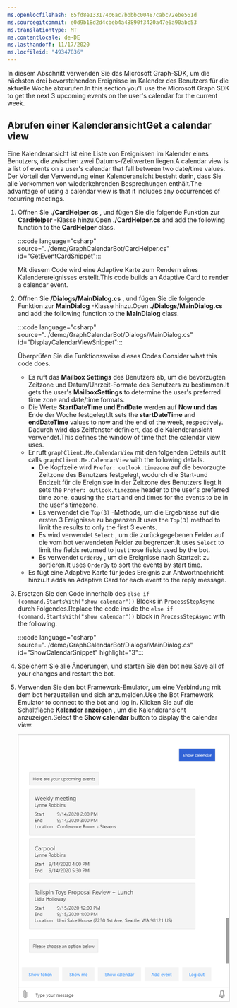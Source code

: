 ```yaml
---
ms.openlocfilehash: 65fd8e133174c6ac7bbbbc00487cabc72ebe561d
ms.sourcegitcommit: e0d9b18d2d4cbeb4a48890f3420a47e6a90abc53
ms.translationtype: MT
ms.contentlocale: de-DE
ms.lasthandoff: 11/17/2020
ms.locfileid: "49347836"
---
```

<!-- markdownlint-disable MD002 MD041 -->

<span data-ttu-id="44cf5-101">In diesem Abschnitt verwenden Sie das Microsoft Graph-SDK, um die nächsten drei bevorstehenden Ereignisse im Kalender des Benutzers für die aktuelle Woche abzurufen.</span><span class="sxs-lookup"><span data-stu-id="44cf5-101">In this section you'll use the Microsoft Graph SDK to get the next 3 upcoming events on the user's calendar for the current week.</span></span>

## <a name="get-a-calendar-view"></a><span data-ttu-id="44cf5-102">Abrufen einer Kalenderansicht</span><span class="sxs-lookup"><span data-stu-id="44cf5-102">Get a calendar view</span></span>

<span data-ttu-id="44cf5-103">Eine Kalenderansicht ist eine Liste von Ereignissen im Kalender eines Benutzers, die zwischen zwei Datums-/Zeitwerten liegen.</span><span class="sxs-lookup"><span data-stu-id="44cf5-103">A calendar view is a list of events on a user's calendar that fall between two date/time values.</span></span> <span data-ttu-id="44cf5-104">Der Vorteil der Verwendung einer Kalenderansicht besteht darin, dass Sie alle Vorkommen von wiederkehrenden Besprechungen enthält.</span><span class="sxs-lookup"><span data-stu-id="44cf5-104">The advantage of using a calendar view is that it includes any occurrences of recurring meetings.</span></span>

1. <span data-ttu-id="44cf5-105">Öffnen Sie **./CardHelper.cs** , und fügen Sie die folgende Funktion zur **CardHelper** -Klasse hinzu.</span><span class="sxs-lookup"><span data-stu-id="44cf5-105">Open **./CardHelper.cs** and add the following function to the **CardHelper** class.</span></span>

    :::code language="csharp" source="../demo/GraphCalendarBot/CardHelper.cs" id="GetEventCardSnippet":::

    <span data-ttu-id="44cf5-106">Mit diesem Code wird eine Adaptive Karte zum Rendern eines Kalenderereignisses erstellt.</span><span class="sxs-lookup"><span data-stu-id="44cf5-106">This code builds an Adaptive Card to render a calendar event.</span></span>

1. <span data-ttu-id="44cf5-107">Öffnen Sie **/Dialogs/MainDialog.cs** , und fügen Sie die folgende Funktion zur **MainDialog** -Klasse hinzu.</span><span class="sxs-lookup"><span data-stu-id="44cf5-107">Open **./Dialogs/MainDialog.cs** and add the following function to the **MainDialog** class.</span></span>

    :::code language="csharp" source="../demo/GraphCalendarBot/Dialogs/MainDialog.cs" id="DisplayCalendarViewSnippet":::

    <span data-ttu-id="44cf5-108">Überprüfen Sie die Funktionsweise dieses Codes.</span><span class="sxs-lookup"><span data-stu-id="44cf5-108">Consider what this code does.</span></span>

    - <span data-ttu-id="44cf5-109">Es ruft das **Mailbox Settings** des Benutzers ab, um die bevorzugten Zeitzone und Datum/Uhrzeit-Formate des Benutzers zu bestimmen.</span><span class="sxs-lookup"><span data-stu-id="44cf5-109">It gets the user's **MailboxSettings** to determine the user's preferred time zone and date/time formats.</span></span>
    - <span data-ttu-id="44cf5-110">Die Werte **StartDateTime und EndDate** werden auf **Now und das** Ende der Woche festgelegt.</span><span class="sxs-lookup"><span data-stu-id="44cf5-110">It sets the **startDateTime** and **endDateTime** values to now and the end of the week, respectively.</span></span> <span data-ttu-id="44cf5-111">Dadurch wird das Zeitfenster definiert, das die Kalenderansicht verwendet.</span><span class="sxs-lookup"><span data-stu-id="44cf5-111">This defines the window of time that the calendar view uses.</span></span>
    - <span data-ttu-id="44cf5-112">Er ruft `graphClient.Me.CalendarView` mit den folgenden Details auf.</span><span class="sxs-lookup"><span data-stu-id="44cf5-112">It calls `graphClient.Me.CalendarView` with the following details.</span></span>
        - <span data-ttu-id="44cf5-113">Die Kopfzeile wird `Prefer: outlook.timezone` auf die bevorzugte Zeitzone des Benutzers festgelegt, wodurch die Start-und Endzeit für die Ereignisse in der Zeitzone des Benutzers liegt.</span><span class="sxs-lookup"><span data-stu-id="44cf5-113">It sets the `Prefer: outlook.timezone` header to the user's preferred time zone, causing the start and end times for the events to be in the user's timezone.</span></span>
        - <span data-ttu-id="44cf5-114">Es verwendet die `Top(3)` -Methode, um die Ergebnisse auf die ersten 3 Ereignisse zu begrenzen.</span><span class="sxs-lookup"><span data-stu-id="44cf5-114">It uses the `Top(3)` method to limit the results to only the first 3 events.</span></span>
        - <span data-ttu-id="44cf5-115">Es wird verwendet `Select` , um die zurückgegebenen Felder auf die vom bot verwendeten Felder zu begrenzen.</span><span class="sxs-lookup"><span data-stu-id="44cf5-115">It uses `Select` to limit the fields returned to just those fields used by the bot.</span></span>
        - <span data-ttu-id="44cf5-116">Es verwendet `OrderBy` , um die Ereignisse nach Startzeit zu sortieren.</span><span class="sxs-lookup"><span data-stu-id="44cf5-116">It uses `OrderBy` to sort the events by start time.</span></span>
    - <span data-ttu-id="44cf5-117">Es fügt eine Adaptive Karte für jedes Ereignis zur Antwortnachricht hinzu.</span><span class="sxs-lookup"><span data-stu-id="44cf5-117">It adds an Adaptive Card for each event to the reply message.</span></span>

1. <span data-ttu-id="44cf5-118">Ersetzen Sie den Code innerhalb des `else if (command.StartsWith("show calendar"))` Blocks in `ProcessStepAsync` durch Folgendes.</span><span class="sxs-lookup"><span data-stu-id="44cf5-118">Replace the code inside the `else if (command.StartsWith("show calendar"))` block in `ProcessStepAsync` with the following.</span></span>

    :::code language="csharp" source="../demo/GraphCalendarBot/Dialogs/MainDialog.cs" id="ShowCalendarSnippet" highlight="3":::

1. <span data-ttu-id="44cf5-119">Speichern Sie alle Änderungen, und starten Sie den bot neu.</span><span class="sxs-lookup"><span data-stu-id="44cf5-119">Save all of your changes and restart the bot.</span></span>

1. <span data-ttu-id="44cf5-120">Verwenden Sie den bot Framework-Emulator, um eine Verbindung mit dem bot herzustellen und sich anzumelden.</span><span class="sxs-lookup"><span data-stu-id="44cf5-120">Use the Bot Framework Emulator to connect to the bot and log in.</span></span> <span data-ttu-id="44cf5-121">Klicken Sie auf die Schaltfläche **Kalender anzeigen** , um die Kalenderansicht anzuzeigen.</span><span class="sxs-lookup"><span data-stu-id="44cf5-121">Select the **Show calendar** button to display the calendar view.</span></span>

    ![Ein Screenshot der adaptiven Karte mit den nächsten drei Ereignissen](images/calendar-view.png)
